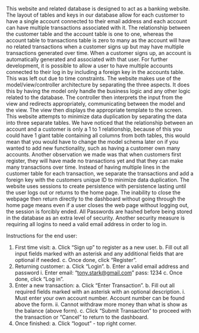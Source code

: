   This website and related database is designed to act as a banking website. The layout of tables and keys in our database allow for each customer to have a single account connected to their email address and each account can have multiple transactions associated with it. The relationship between the customer table and the account table is one to one, whereas the account table to transactions table is zero to many as the account will have no related transactions when a customer signs up but may have multiple transactions generated over time.
  When a customer signs up, an account is automatically generated and associated with that user. For further development, it is possible to allow a user to have multiple accounts connected to their log in by including a foreign key in the accounts table. This was left out due to time constraints.
  The website makes use of the model/view/controller architecture by separating the three aspects. It does this by having the model only handle the business logic and any other logic related to the database. The controller then interprets the input from the view and redirects appropriately, communicating between the model and the view. The view then displays the appropriate template to the screen.
This website attempts to minimize data duplication by separating the data into three separate tables. We have noticed that the relationship between an account and a customer is only a 1 to 1 relationship, because of this you could have 1 giant table containing all columns from both tables, this would mean that you would have to change the model schema later on if you wanted to add new functionality, such as having a customer own many accounts. 
  Another observation we made was that when customers first register, they will have made no transactions yet and that they can make many transactions over time. Instead of having multiple lines in the customer table for each transaction, we separate the transactions and add a foreign key with the customers unique ID to minimize data duplication.
The website uses sessions to create persistence with persistence lasting until the user logs out or returns to the home page. The inability to close the webpage then return directly to the dashboard without going through the home page means even if a user closes the web page without logging out, the session is forcibly ended. 
  All Passwords are hashed before being stored in the database as an extra level of security. Another security measure is requiring all logins to need a valid email address in order to log in. 
  
Instructions for the end user:
1.	First time visit:
  a.	Click “Sign up” to register as a new user.
  b.	Fill out all input fields marked with an asterisk and any additional fields that are optional if needed.
  c.	Once done, click “Register”.
2.	Returning customer:
  a.	Click “Login”.
  b.	Enter a valid email address and password
    i.	Enter email: “tony.stark@gmail.com” pass: 1234
  c.	Once done, click “Log in”.
3.	Enter a new transaction: 
  a.	Click “Enter Transaction”.
  b.	Fill out all required fields marked with an asterisk with an optional description.
    i.	Must enter your own account number. Account number can be found above the form. 
    ii.	Cannot withdraw more money than what is show as the balance (above form).
  c.	Click “Submit Transaction” to proceed with the transaction or “Cancel” to return to the dashboard.
4.	Once finished:
  a.	Click “logout” - top right corner.
